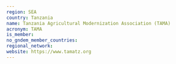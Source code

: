 ```yaml
---
region: SEA
country: Tanzania
name: Tanzania Agricultural Modernization Association (TAMA)
acronym: TAMA
is_member:
no_gndem_member_countries:
regional_network:
website: https://www.tamatz.org
---
```

